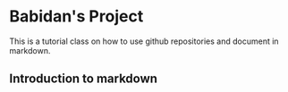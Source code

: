 # Babidan's Project
This is a tutorial class on how to use github repositories and document in markdown. 

## Introduction to markdown
